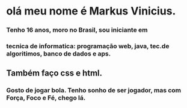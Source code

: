 # olá meu nome é Markus Vinicius.

### Tenho 16 anos, moro no Brasil, sou iniciante em
### tecnica de informatica: programação web, java, tec.de algoritimos, banco de dados e aps.
## Também faço css e html.

### Gosto de jogar bola. Tenho sonho de ser jogador, mas com Força, Foco e Fé, chego lá.







